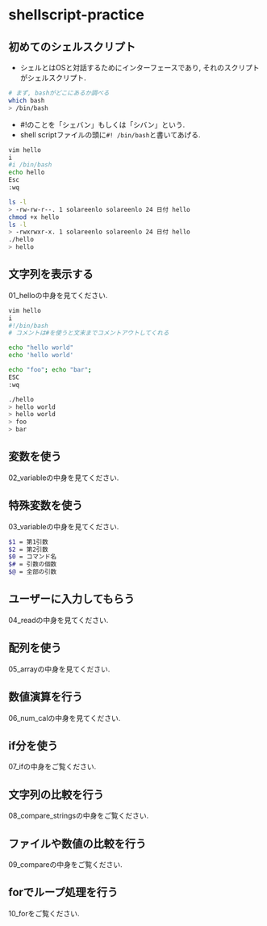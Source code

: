 # shellscript-practice

## 初めてのシェルスクリプト
- シェルとはOSと対話するためにインターフェースであり, それのスクリプトがシェルスクリプト.
```bash
# まず, bashがどこにあるか調べる
which bash
> /bin/bash
```
- #!のことを「シェバン」もしくは「シバン」という.
- shell scriptファイルの頭に`#! /bin/bash`と書いてあげる.

```bash
vim hello
i
#i /bin/bash
echo hello
Esc
:wq

ls -l
> -rw-rw-r--. 1 solareenlo solareenlo 24 日付 hello
chmod +x hello
ls -l
> -rwxrwxr-x. 1 solareenlo solareenlo 24 日付 hello
./hello
> hello
```
## 文字列を表示する
01_helloの中身を見てください.

```bash
vim hello
i
#!/bin/bash
# コメントは#を使うと文末までコメントアウトしてくれる

echo "hello world"
echo 'hello world'

echo "foo"; echo "bar";
ESC
:wq

./hello
> hello world
> hello world
> foo
> bar
```

## 変数を使う
02_variableの中身を見てください.

## 特殊変数を使う
03_variableの中身を見てください.
```bash
$1 = 第1引数
$2 = 第2引数
$0 = コマンド名
$# = 引数の個数
$@ = 全部の引数
```

## ユーザーに入力してもらう
04_readの中身を見てください.

## 配列を使う
05_arrayの中身を見てください.

## 数値演算を行う
06_num_calの中身を見てください.

## if分を使う
07_ifの中身をご覧ください.

## 文字列の比較を行う
08_compare_stringsの中身をご覧ください.

## ファイルや数値の比較を行う
09_compareの中身をご覧ください.

## forでループ処理を行う
10_forをご覧ください.
